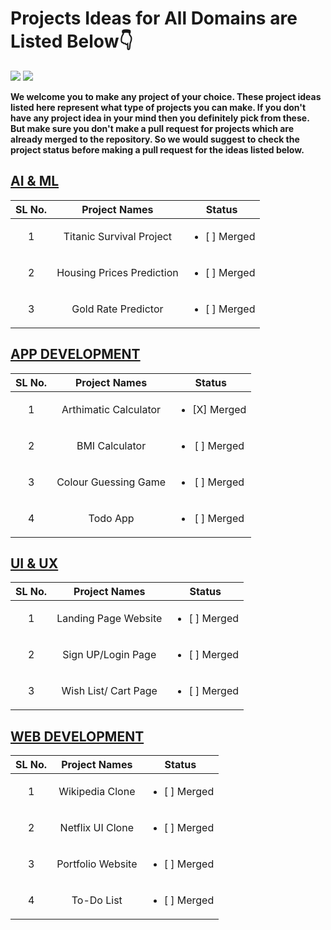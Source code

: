 # Projects Ideas for All Domains are Listed Below👇

<a href="https://github.com/Spectrum-CETB/HacktoberFest-2023/tree/main/projects_Intermediate"><img src="https://img.shields.io/badge/Projects%20-Intermediate-blue.svg"/></a>
<a href="https://github.com/Spectrum-CETB/HacktoberFest-2023/tree/main/projects_Intermediate"><img src="https://img.shields.io/badge/Projects%20-💡Ideas-red.svg"/></a>

**We welcome you to make any project of your choice. These project ideas listed here represent what type of projects you can make. If you don't have any project idea in your mind then you definitely pick from these. But make sure you don't make a pull request for projects which are already merged to the repository. So we would suggest to check the project status before making a pull request for the ideas listed below.**

## [AI & ML](https://github.com/Spectrum-CETB/HacktoberFest-2023/tree/main/projects_Intermediate/AI_ML)

| SL No.| Project Names | Status |
| :---------------: | :---------------: | :---------------: |
|1|Titanic Survival Project| <ul><li>[ ] Merged</li></ul> |
|2|Housing Prices Prediction| <ul><li>[ ] Merged</li></ul> |
|3|Gold Rate Predictor| <ul><li>[ ] Merged</li></ul> |

## [APP DEVELOPMENT](https://github.com/Spectrum-CETB/HacktoberFest-2023/tree/main/projects_Intermediate/APP_DEVELOPMENT)

| SL No.| Project Names | Status |
| :---------------: | :---------------: | :---------------: |
|1|Arthimatic Calculator| <ul><li>[X] Merged</li></ul> |
|2|BMI Calculator| <ul><li>[ ] Merged</li></ul> |
|3|Colour Guessing Game| <ul><li>[ ] Merged</li></ul> |
|4|Todo App| <ul><li>[ ] Merged</li></ul> |

## [UI & UX](https://github.com/Spectrum-CETB/HacktoberFest-2023/tree/main/projects_Intermediate/HARDWARE_DEVELOPMENT)

| SL No.| Project Names | Status |
| :---------------: | :---------------: | :---------------: |
|1|Landing Page Website| <ul><li>[ ] Merged</li></ul> |
|2|Sign UP/Login Page| <ul><li>[ ] Merged</li></ul> |
|3|Wish List/ Cart Page| <ul><li>[ ] Merged</li></ul> |

## [WEB DEVELOPMENT](https://github.com/Spectrum-CETB/HacktoberFest-2023/tree/main/projects_Intermediate/WEB_DEVELOPEMENT)

| SL No.| Project Names | Status |
| :---------------: | :---------------: | :---------------: |
|1|Wikipedia Clone| <ul><li>[ ] Merged</li></ul> |
|2|Netflix UI Clone| <ul><li>[ ] Merged</li></ul> |
|3|Portfolio Website| <ul><li>[ ] Merged</li></ul> |
|4|To-Do List| <ul><li>[ ] Merged</li></ul> |
